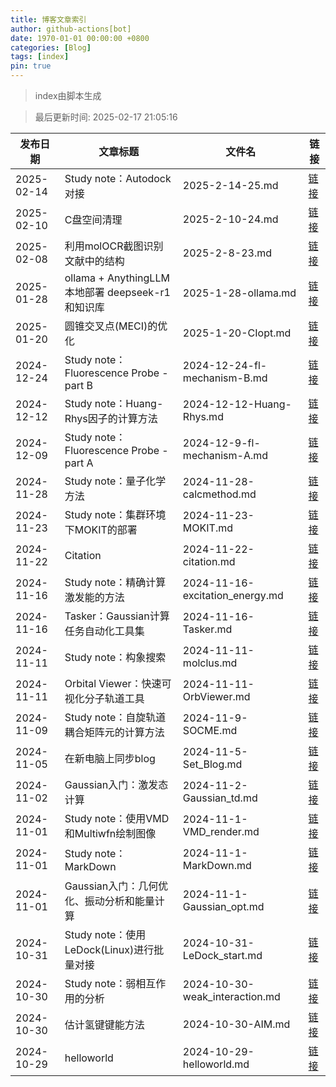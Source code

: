```yaml
---
title: 博客文章索引
author: github-actions[bot]
date: 1970-01-01 00:00:00 +0800
categories: [Blog]
tags: [index]
pin: true
---
```


>index由脚本生成

> 最后更新时间: 2025-02-17 21:05:16

| 发布日期 | 文章标题 | 文件名 | 链接 |
|----------|----------|--------|------|
| 2025-02-14 | Study note：Autodock对接 | 2025-2-14-25.md | [链接](https://bane-dysta.github.io/posts/2025-2-14-25/) |
| 2025-02-10 | C盘空间清理 | 2025-2-10-24.md | [链接](https://bane-dysta.github.io/posts/2025-2-10-24/) |
| 2025-02-08 | 利用molOCR截图识别文献中的结构 | 2025-2-8-23.md | [链接](https://bane-dysta.github.io/posts/2025-2-8-23/) |
| 2025-01-28 | ollama + AnythingLLM 本地部署 deepseek-r1 和知识库 | 2025-1-28-ollama.md | [链接](https://bane-dysta.github.io/posts/2025-1-28-ollama/) |
| 2025-01-20 | 圆锥交叉点(MECI)的优化 | 2025-1-20-CIopt.md | [链接](https://bane-dysta.github.io/posts/2025-1-20-CIopt/) |
| 2024-12-24 | Study note：Fluorescence Probe - part B | 2024-12-24-fl-mechanism-B.md | [链接](https://bane-dysta.github.io/posts/2024-12-24-fl-mechanism-B/) |
| 2024-12-12 | Study note：Huang-Rhys因子的计算方法 | 2024-12-12-Huang-Rhys.md | [链接](https://bane-dysta.github.io/posts/2024-12-12-Huang-Rhys/) |
| 2024-12-09 | Study note：Fluorescence Probe - part A | 2024-12-9-fl-mechanism-A.md | [链接](https://bane-dysta.github.io/posts/2024-12-9-fl-mechanism-A/) |
| 2024-11-28 | Study note：量子化学方法 | 2024-11-28-calcmethod.md | [链接](https://bane-dysta.github.io/posts/2024-11-28-calcmethod/) |
| 2024-11-23 | Study note：集群环境下MOKIT的部署 | 2024-11-23-MOKIT.md | [链接](https://bane-dysta.github.io/posts/2024-11-23-MOKIT/) |
| 2024-11-22 | Citation | 2024-11-22-citation.md | [链接](https://bane-dysta.github.io/posts/2024-11-22-citation/) |
| 2024-11-16 | Study note：精确计算激发能的方法 | 2024-11-16-excitation_energy.md | [链接](https://bane-dysta.github.io/posts/2024-11-16-excitation_energy/) |
| 2024-11-16 | Tasker：Gaussian计算任务自动化工具集 | 2024-11-16-Tasker.md | [链接](https://bane-dysta.github.io/posts/2024-11-16-Tasker/) |
| 2024-11-11 | Study note：构象搜索 | 2024-11-11-molclus.md | [链接](https://bane-dysta.github.io/posts/2024-11-11-molclus/) |
| 2024-11-11 | Orbital Viewer：快速可视化分子轨道工具 | 2024-11-11-OrbViewer.md | [链接](https://bane-dysta.github.io/posts/2024-11-11-OrbViewer/) |
| 2024-11-09 | Study note：自旋轨道耦合矩阵元的计算方法 | 2024-11-9-SOCME.md | [链接](https://bane-dysta.github.io/posts/2024-11-9-SOCME/) |
| 2024-11-05 | 在新电脑上同步blog | 2024-11-5-Set_Blog.md | [链接](https://bane-dysta.github.io/posts/2024-11-5-Set_Blog/) |
| 2024-11-02 | Gaussian入门：激发态计算 | 2024-11-2-Gaussian_td.md | [链接](https://bane-dysta.github.io/posts/2024-11-2-Gaussian_td/) |
| 2024-11-01 | Study note：使用VMD和Multiwfn绘制图像 | 2024-11-1-VMD_render.md | [链接](https://bane-dysta.github.io/posts/2024-11-1-VMD_render/) |
| 2024-11-01 | Study note：MarkDown | 2024-11-1-MarkDown.md | [链接](https://bane-dysta.github.io/posts/2024-11-1-MarkDown/) |
| 2024-11-01 | Gaussian入门：几何优化、振动分析和能量计算 | 2024-11-1-Gaussian_opt.md | [链接](https://bane-dysta.github.io/posts/2024-11-1-Gaussian_opt/) |
| 2024-10-31 | Study note：使用LeDock(Linux)进行批量对接 | 2024-10-31-LeDock_start.md | [链接](https://bane-dysta.github.io/posts/2024-10-31-LeDock_start/) |
| 2024-10-30 | Study note：弱相互作用的分析 | 2024-10-30-weak_interaction.md | [链接](https://bane-dysta.github.io/posts/2024-10-30-weak_interaction/) |
| 2024-10-30 | 估计氢键键能方法 | 2024-10-30-AIM.md | [链接](https://bane-dysta.github.io/posts/2024-10-30-AIM/) |
| 2024-10-29 | helloworld | 2024-10-29-helloworld.md | [链接](https://bane-dysta.github.io/posts/2024-10-29-helloworld/) |
